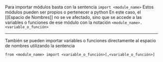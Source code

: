 Para importar módulos basta con la sentencia 
```import <module_name>```
Estos módulos pueden ser propios o pertenecer a python
En este caso, el [[Espacio de Nombres]] no se ve afectado, sino que se accede a las variables o funciones de ese módulo con la notación ```<module_name>.<variable_o_función>```
***
También se pueden importar variables o funciones directamente al espacio de nombres utilizando la sentencia
```
from <module_name> import <variable_o_función>[,<variable_o_función>]
```
